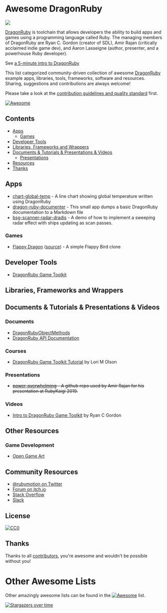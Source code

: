 # Awesome DragonRuby

![](./dragonruby-logo.png)

[DragonRuby](https://dragonruby.org) is toolchain that allows developers the ability to build apps and games using a programming language called Ruby.
The managing members of DragonRuby are Ryan C. Gordon (creator of SDL), Amir Rajan (critically acclaimed indie game dev), and Aaron Lasseigne (author, presenter, and a powerhouse Ruby developer).

See [a 5-minute intro to DragonRuby](https://www.youtube.com/embed/DYBRzglsEzU)

This list categorized community-driven collection of awesome [DragonRuby](https://dragonruby.org) example apps, libraries, tools, frameworks, software and resources.
Sharing, suggestions and contributions are always welcome!

Please take a look at the [contribution guidelines and quality standard](https://github.com/awesome-dragonruby/awesome-dragonruby/blob/master/CONTRIBUTING.md) first.

[![Awesome](https://cdn.rawgit.com/sindresorhus/awesome/d7305f38d29fed78fa85652e3a63e154dd8e8829/media/badge.svg)](https://github.com/sindresorhus/awesome)


## Contents

  - [Apps](#apps)
    - [Games](#games)
  - [Developer Tools](#developer-tools)
  - [Libraries, Frameworks and Wrappers](#libraries-frameworks-and-wrappers)
  - [Documents & Tutorials & Presentations & Videos](#documents--tutorials--presentations--videos)
    - [Presentations](#presentations)
  - [Resources](#other-resources)
  - [Thanks](#thanks)


## Apps

* [chart-global-temp](https://github.com/jasemagee/chart-global-temp/) - A line chart showing global temperature written using DragonRuby
* [dragon-ruby-documenter](https://github.com/ediathome/dragon-ruby-documenter) - This small app dumps a basic DragonRuby documentation to a Markdown file
* [bsg-scanner-radar-dradis](https://github.com/mroberti/dr_scanner) - A demo of how to implement a sweeping radar effect with ships updating as scan passes.


### Games

* [Flappy Dragon](https://dragonruby.itch.io/flappydragon) ([source](https://gist.github.com/rcgordon/a2a3957405d894e348f40370704c6990)) - A simple Flappy Bird clone

## Developer Tools

* [DragonRuby Game Toolkit](https://dragonruby.itch.io/dragonruby-gtk)

## Libraries, Frameworks and Wrappers

## Documents & Tutorials & Presentations & Videos

### Documents

* [DragonRubyObjectMethods](https://vtlearn.de/site/dragonruby/)
* [DragonRuby API Documentation](https://pusewicz.github.io/dragon-ruby-gtk-docs/index.html)

### Courses

* [DragonRuby Game Toolkit Tutorial](http://dragonruby.school) by Lori M Olson

### Presentations

* <s>[power-overwhelming](https://github.com/amirrajan/power-overwhelming) - A github repo used by Amir Rajan for his presentation at RubyKaigi 2019.</s>

### Videos

* [Intro to DragonRuby Game Toolkit](https://www.youtube.com/watch?v=DYBRzglsEzU) by Ryan C Gordon


## Other Resources

### Game Development

* [Open Game Art](https://opengameart.org)

## Community Resources
* [@rubymotion on Twitter](https://twitter.com/rubymotion)
* [Forum on itch.io](https://dragonruby.itch.io/dragonruby-gtk/community)
* [Stack Overflow](https://stackoverflow.com/questions/tagged/dragonruby)
* [Slack](https://motioneers.slack.com)


## License

[![CC0](http://mirrors.creativecommons.org/presskit/buttons/88x31/svg/cc-zero.svg)](https://creativecommons.org/publicdomain/zero/1.0/)


## Thanks

Thanks to all [contributors](https://github.com/awesome-dragonruby/awesome-dragonruby/graphs/contributors), you're awesome and wouldn't be possible without you!

# Other Awesome Lists

Other amazingly awesome lists can be found in the [![Awesome](https://cdn.rawgit.com/sindresorhus/awesome/d7305f38d29fed78fa85652e3a63e154dd8e8829/media/badge.svg)](https://github.com/sindresorhus/awesome) list.

[![Stargazers over time](https://starchart.cc/awesome-dragonruby/awesome-dragonruby.svg)](https://starchart.cc/awesome-dragonruby/awesome-dragonruby)
